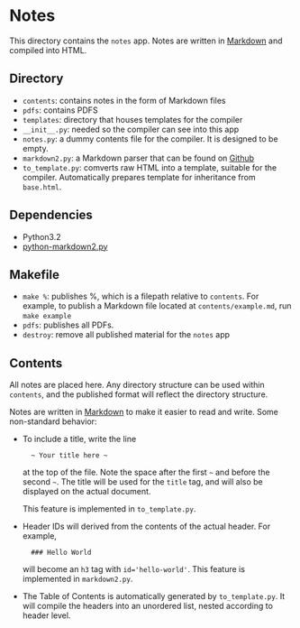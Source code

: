 Notes
=====

This directory contains the `notes` app. Notes are written in
[Markdown](http://daringfireball.net/projects/markdown/syntax) and
compiled into HTML.

Directory
---------

* `contents`: contains notes in the form of Markdown files
* `pdfs`: contains PDFS
* `templates`: directory that houses templates for the compiler
* `__init__.py`: needed so the compiler can see into this app
* `notes.py`: a dummy contents file for the compiler. It is designed
  to be empty.
* `markdown2.py`: a Markdown parser that can be found on
  [Github](http://daringfireball.net/projects/markdown/syntax)
* `to_template.py`: comverts raw HTML into a template, suitable for
  the compiler. Automatically prepares template for inheritance from
  `base.html`.

Dependencies
------------

* Python3.2
* [python-markdown2.py](https://github.com/trentm/python-markdown2)

Makefile
--------

* `make %`: publishes %, which is a filepath relative to `contents`.
  For example, to publish a Markdown file located at
  `contents/example.md`, run `make example`
* `pdfs`: publishes all PDFs.
* `destroy`: remove all published material for the `notes` app

Contents
--------

All notes are placed here. Any directory structure can be used within
`contents`, and the published format will reflect the directory
structure.

Notes are written in
[Markdown](https://github.com/trentm/python-markdown2) to make it
easier to read and write. Some non-standard behavior:

* To include a title, write the line

        ~ Your title here ~

  at the top of the file. Note the space after the first `~` and before
  the second `~`. The title will be used for the `title` tag, and will
  also be displayed on the actual document.

  This feature is implemented in `to_template.py`.

* Header IDs will derived from the contents of the actual header. For
  example,

        ### Hello World

  will become an `h3` tag with `id='hello-world'`. This feature is
  implemented in `markdown2.py`.

* The Table of Contents is automatically generated by
  `to_template.py`. It will compile the headers into an unordered
  list, nested according to header level.
